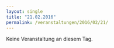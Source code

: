 ```yaml
---
layout: single
title: "21.02.2016"
permalink: /veranstaltungen/2016/02/21/
---
```


Keine Veranstaltung an diesem Tag.
